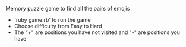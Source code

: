 Memory puzzle game to find all the pairs of emojis

+ 'ruby game.rb' to run the game
+ Choose difficulty from Easy to Hard
+ The "+" are positions you have not visited and "-" are positions you have